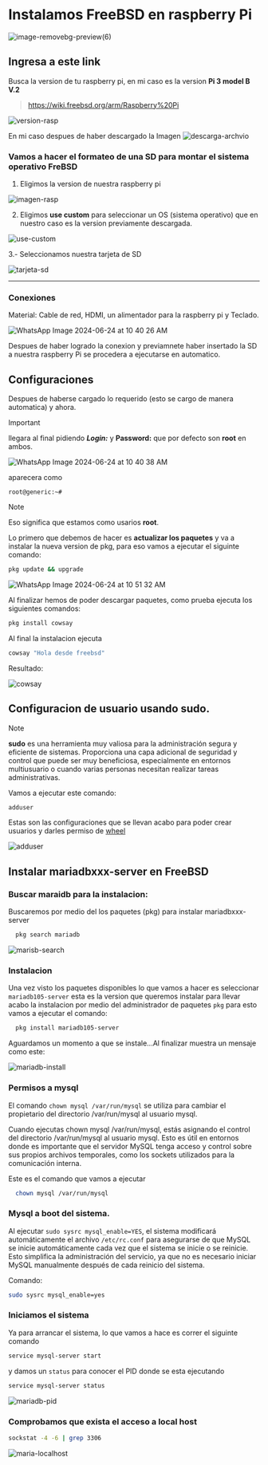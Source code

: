 ﻿

# Instalamos FreeBSD en raspberry Pi 

![image-removebg-preview(6)](https://github.com/luisjuarez099/FreeBSD-raspberriPi/assets/83623972/4c2472e1-2dc5-45a1-a855-5028a58f3621)


## Ingresa a este link

Busca la version de tu raspberry pi, en mi caso es la version **Pi 3 model B V.2**
> https://wiki.freebsd.org/arm/Raspberry%20Pi


![version-rasp](https://github.com/luisjuarez099/FreeBSD-raspberriPi/assets/83623972/fce280d0-6d2f-45fb-8b37-5a5f156c0bdc)

En mi caso despues de haber descargado la Imagen 
![descarga-archvio](https://github.com/luisjuarez099/FreeBSD-raspberriPi/assets/83623972/6aa21def-1f5e-4232-a10d-69c36fae26ea)

### Vamos a hacer el formateo de una SD para montar el sistema operativo FreBSD

1. Eligimos la version de nuestra raspberry pi


![imagen-rasp](https://github.com/luisjuarez099/FreeBSD-raspberriPi/assets/83623972/b7cfc121-733c-4fe9-afc1-9c5f4c10e220)

2. Eligimos **use custom** para seleccionar un OS (sistema operativo) que en nuestro caso es la version previamente descargada.

![use-custom](https://github.com/luisjuarez099/FreeBSD-raspberriPi/assets/83623972/a5c5f54c-3910-4a13-886b-5c221ea20647)


3.- Seleccionamos nuestra tarjeta de SD

![tarjeta-sd](https://github.com/luisjuarez099/FreeBSD-raspberriPi/assets/83623972/af79ba9c-0915-49da-b543-8fa6203b7e69)


<hr>

### Conexiones 

Material: Cable de red, HDMI, un alimentador para la raspberry pi y Teclado.

![WhatsApp Image 2024-06-24 at 10 40 26 AM](https://github.com/luisjuarez099/FreeBSD-raspberriPi/assets/83623972/bcc0f111-ae96-4f79-ba27-5339ab07e549)


Despues de haber logrado la conexion y previamnete haber insertado la SD a nuestra raspberry Pi se procedera a ejecutarse en automatico.

## Configuraciones 

Despues de haberse cargado lo requerido (esto se cargo de manera automatica) y ahora.


> [!IMPORTANT]
> llegara al final pidiendo ***Login:*** y **Password:** que por defecto son
> **root** en ambos.

![WhatsApp Image 2024-06-24 at 10 40 38 AM](https://github.com/luisjuarez099/FreeBSD-raspberriPi/assets/83623972/8f43b2cf-2536-405e-847e-3d30e2ad46e8)

aparecera como
```text
root@generic:~#
```
> [!NOTE]
> Eso significa que estamos como usarios **root**.


Lo primero que debemos de hacer es **actualizar los paquetes** y va a instalar la nueva version de  pkg, para eso vamos a ejecutar el siguinte comando:
```bash
pkg update && upgrade
```

![WhatsApp Image 2024-06-24 at 10 51 32 AM](https://github.com/luisjuarez099/FreeBSD-raspberriPi/assets/83623972/3d65abc7-5b05-4334-9c58-87265dc98509)


Al finalizar hemos de poder descargar paquetes, como prueba ejecuta los siguientes comandos:

```bash
pkg install cowsay
```
Al final la instalacion ejecuta 

```bash
cowsay "Hola desde freebsd"
```
Resultado: 

![cowsay](https://github.com/luisjuarez099/FreeBSD-raspberriPi/assets/83623972/1f1bf579-9e54-46a6-aad3-30f28ff1bac7)

## Configuracion de usuario usando sudo.

> [!NOTE]
> **sudo** es una herramienta muy valiosa para la administración segura y eficiente de sistemas. Proporciona una capa adicional de seguridad y control que puede ser muy beneficiosa, especialmente en entornos multiusuario o cuando varias personas necesitan realizar tareas administrativas.

Vamos a ejecutar este comando:

```bash
adduser
```
Estas son las configuraciones que se llevan acabo para poder crear usuarios y darles permiso de [wheel](http://www.freebsdwiki.net/index.php/Wheel)

![adduser](https://github.com/luisjuarez099/FreeBSD-raspberriPi/assets/83623972/4cd4cb4f-43dc-47ce-b06d-709fdc141e8c)


## Instalar mariadbxxx-server en FreeBSD

### Buscar maraidb para la instalacion: 
Buscaremos por medio del los paquetes (pkg)  para instalar mariadbxxx-server

```bash
  pkg search mariadb
```
![marisb-search](https://github.com/luisjuarez099/FreeBSD-raspberriPi/assets/83623972/7d13afea-4c8c-4395-b291-47d8df88d673)

### Instalacion 
Una vez visto los paquetes disponibles lo que vamos a hacer es seleccionar ```mariadb105-server``` esta es la version que queremos instalar 
para llevar acabo la instalacion por medio del administrador de paquetes ```pkg``` para esto vamos a ejecutar el comando:

```bash
  pkg install mariadb105-server
```
Aguardamos un momento a que se instale...Al finalizar muestra un mensaje como este: 

![mariadb-install](https://github.com/luisjuarez099/FreeBSD-raspberriPi/assets/83623972/94e637b5-c70c-49d4-98a1-37d418159680)


### Permisos a mysql
El comando ```chown mysql /var/run/mysql``` se utiliza para cambiar el propietario del directorio /var/run/mysql al usuario mysql.

Cuando ejecutas chown mysql /var/run/mysql, estás asignando el control del directorio /var/run/mysql al usuario mysql. Esto es útil en entornos donde es importante que el servidor MySQL tenga acceso y control sobre sus propios archivos temporales, como los sockets utilizados para la comunicación interna.

Este es el comando que vamos a ejecutar
```bash
  chown mysql /var/run/mysql
```

### Mysql a boot del sistema.

Al ejecutar ```sudo sysrc mysql_enable=YES```, el sistema modificará automáticamente el archivo ```/etc/rc.conf``` para asegurarse de que MySQL se inicie automáticamente cada vez que el sistema se inicie o se reinicie. Esto simplifica la administración del servicio, ya que no es necesario iniciar MySQL manualmente después de cada reinicio del sistema.

Comando:

```bash
sudo sysrc mysql_enable=yes
```

### Iniciamos el sistema

Ya para arrancar el sistema, lo que vamos a hace es correr el siguinte comando 

```bash
service mysql-server start
```
y damos un ```status``` para conocer el PID donde se esta ejecutando

```bash
service mysql-server status
```
![mariadb-pid](https://github.com/luisjuarez099/FreeBSD-raspberriPi/assets/83623972/a19e3756-896f-4830-acec-729497b44d4c)


### Comprobamos que exista el acceso a local host 

```bash
sockstat -4 -6 | grep 3306
```
![maria-localhost](https://github.com/luisjuarez099/FreeBSD-raspberriPi/assets/83623972/cf31e521-1853-40c1-94c5-f6d85d0ccf9d)




